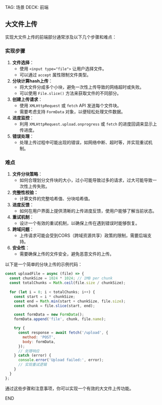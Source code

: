 TAG: 场景
DECK: 前端
## 大文件上传
实现大文件上传的前端部分通常涉及以下几个步骤和难点：

### 实现步骤
1. **文件选择**：
   - 使用 `<input type="file">` 让用户选择文件。
   - 可以通过 `accept` 属性限制文件类型。
2. **分块计算hash上传**：
   - 将大文件分成多个小块，避免一次性上传导致的网络超时或失败。
   - 可以使用 `File.slice()` 方法来获取文件的不同部分。
3. **创建上传请求**：
   - 使用 `XMLHttpRequest` 或 `fetch` API 发送每个文件块。
   - 需要考虑支持 `FormData` 对象，以便轻松处理文件数据。
4. **进度监控**：
   - 利用 `XMLHttpRequest.upload.onprogress` 或 `fetch` 的进度回调来显示上传进度。
5. **错误处理**：
   - 处理上传过程中可能出现的错误，如网络中断、超时等，并实现重试机制。

### 难点
1. **文件分块策略**：
   - 如何合理划分文件块的大小，过小可能导致过多的请求，过大可能导致一次性上传失败。
2. **完整性校验：** 
   - 计算文件的完整哈希值、分块哈希值。
3. **进度反馈**：
   - 如何在用户界面上提供清晰的上传进度反馈，使用户能够了解当前状态。
4. **重试机制**：
   - 设计一个有效的重试机制，以确保上传在遇到错误时能够恢复。
5. **跨域问题**：
   - 上传请求可能会受到CORS（跨域资源共享）政策的限制，需要后端支持。
6. **安全性**：
   - 需要确保上传的文件安全，避免恶意文件的上传。

以下是一个简单的分块上传的示例代码：
```javascript
const uploadFile = async (file) => {
  const chunkSize = 1024 * 1024; // 1MB per chunk
  const totalChunks = Math.ceil(file.size / chunkSize);
  
  for (let i = 0; i < totalChunks; i++) {
    const start = i * chunkSize;
    const end = Math.min(start + chunkSize, file.size);
    const chunk = file.slice(start, end);

    const formData = new FormData();
    formData.append('file', chunk, file.name);

    try {
      const response = await fetch('/upload', {
        method: 'POST',
        body: formData,
      });
      // 处理响应
    } catch (error) {
      console.error('Upload failed:', error);
      // 实现重试逻辑
    }
  }
};
```

通过这些步骤和注意事项，你可以实现一个有效的大文件上传功能。

END
<!--ID: 1727577275762-->
